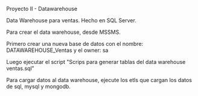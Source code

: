 Proyecto II - Datawarehouse

Data Warehouse para ventas.
Hecho en SQL Server.

Para crear el data warehouse, desde MSSMS.

Primero crear una nueva base de datos con el nombre: DATAWAREHOUSE_Ventas
y el owner: sa

Luego ejecutar el script "Scrips para generar tablas del data warehouse ventas.sql"

Para cargar datos al data warehouse, ejecute los etls que cargan los datos de sql, mysql y mongodb.